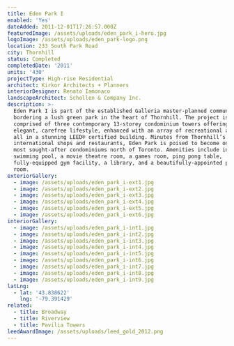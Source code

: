 ```yaml
---
title: Eden Park I
enabled: 'Yes'
dateAdded: 2011-12-01T17:26:57.000Z
featuredImage: /assets/uploads/eden_park_i-hero.jpg
logoImage: /assets/uploads/eden_park-logo.png
location: 233 South Park Road
city: Thornhill
status: Completed
completedDate: '2011'
units: '430'
projectType: High-rise Residential
architect: Kirkor Architects + Planners
interiorDesigner: Renato Iamonaco
landscapeArchitect: Schollen & Company Inc.
description: >-
  Eden Park I is part of the established Galleria master-planned community
  bordering a lush green park in the heart of Thornhill. The project is
  comprised of three contemporary 13-storey condominium towers offering an
  elegant, carefree lifestyle, enhanced with an array of recreational amenities,
  all in a stunning LEED® certified building. Minutes from Thornhill’s
  international shops and restaurants, Eden Park is poised to become one of the
  most sought-after condominiums north of Toronto. Amenities include indoor
  swimming pool, a movie theatre room, a games room, ping pong table,
  fully-equipped gym facility, a library, and a beautifully-appointed party
  room.
exteriorGallery:
  - image: /assets/uploads/eden_park_i-ext1.jpg
  - image: /assets/uploads/eden_park_i-ext2.jpg
  - image: /assets/uploads/eden_park_i-ext3.jpg
  - image: /assets/uploads/eden_park_i-ext4.jpg
  - image: /assets/uploads/eden_park_i-ext5.jpg
  - image: /assets/uploads/eden_park_i-ext6.jpg
interiorGallery:
  - image: /assets/uploads/eden_park_i-int1.jpg
  - image: /assets/uploads/eden_park_i-int2.jpg
  - image: /assets/uploads/eden_park_i-int3.jpg
  - image: /assets/uploads/eden_park_i-int4.jpg
  - image: /assets/uploads/eden_park_i-int5.jpg
  - image: /assets/uploads/eden_park_i-int6.jpg
  - image: /assets/uploads/eden_park_i-int7.jpg
  - image: /assets/uploads/eden_park_i-int8.jpg
  - image: /assets/uploads/eden_park_i-int9.jpg
latLng:
  - lat: '43.838622'
    lng: '-79.391429'
related:
  - title: Broadway
  - title: Riverview
  - title: Pavilia Towers
leedAwardImage: /assets/uploads/leed_gold_2012.png
---
```


